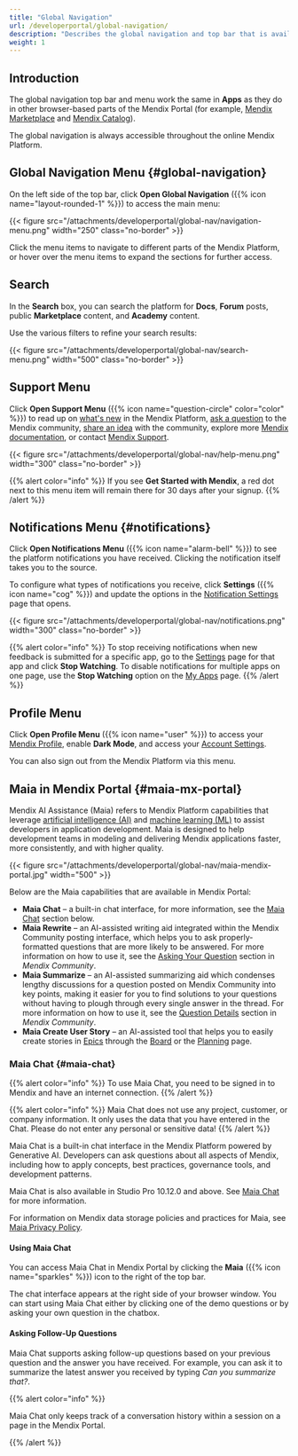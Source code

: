 ```yaml
---
title: "Global Navigation"
url: /developerportal/global-navigation/
description: "Describes the global navigation and top bar that is available throughout the online Mendix Platform."
weight: 1
---
```


## Introduction

The global navigation top bar and menu work the same in **Apps** as they do in other browser-based parts of the Mendix Portal (for example, [Mendix Marketplace](/appstore/) and [Mendix Catalog](/catalog/)). 

The global navigation is always accessible throughout the online Mendix Platform.

## Global Navigation Menu {#global-navigation}

On the left side of the top bar, click **Open Global Navigation** ({{% icon name="layout-rounded-1" %}}) to access the main menu:

{{< figure src="/attachments/developerportal/global-nav/navigation-menu.png" width="250" class="no-border" >}}

Click the menu items to navigate to different parts of the Mendix Platform, or hover over the menu items to expand the sections for further access.

## Search

In the **Search** box, you can search the platform for **Docs**, **Forum** posts, public **Marketplace** content, and **Academy** content.

Use the various filters to refine your search results:

{{< figure src="/attachments/developerportal/global-nav/search-menu.png" width="500" class="no-border" >}}

## Support Menu

Click **Open Support Menu** ({{% icon name="question-circle" color="color" %}}) to read up on [what's new](https://www.mendix.com/releases/) in the Mendix Platform, [ask a question](/community-tools/mendix-community/#questions-tab) to the Mendix community, [share an idea](/community-tools/mendix-community/#ideas-tab) with the community, explore more [Mendix documentation](/), or contact [Mendix Support](/support/).

{{< figure src="/attachments/developerportal/global-nav/help-menu.png" width="300" class="no-border" >}}

{{% alert color="info" %}}
If you see **Get Started with Mendix**, a red dot next to this menu item will remain there for 30 days after your signup.
{{% /alert %}}

## Notifications Menu {#notifications}

Click **Open Notifications Menu** ({{% icon name="alarm-bell" %}}) to see the platform notifications you have received. Clicking the notification itself takes you to the source.

To configure what types of notifications you receive, click **Settings** ({{% icon name="cog" %}}) and update the options in the [Notification Settings](/community-tools/mendix-profile/user-settings/#notifications) page that opens. 

{{< figure src="/attachments/developerportal/global-nav/notifications.png" width="300" class="no-border" >}}

{{% alert color="info" %}}
To stop receiving notifications when new feedback is submitted for a specific app, go to the [Settings](/developerportal/collaborate/general-settings/) page for that app and click **Stop Watching**. To disable notifications for multiple apps on one page, use the **Stop Watching** option on the [My Apps](/developerportal/#my-apps) page.
{{% /alert %}}

## Profile Menu

Click **Open Profile Menu** ({{% icon name="user" %}}) to access your [Mendix Profile](/community-tools/mendix-profile/), enable **Dark Mode**, and access your [Account Settings](/community-tools/mendix-profile/user-settings/#settings). 

You can also sign out from the Mendix Platform via this menu.

## Maia in Mendix Portal {#maia-mx-portal}

Mendix AI Assistance (Maia) refers to Mendix Platform capabilities that leverage [artificial intelligence (AI)](https://www.mendix.com/glossary/artificial-intelligence-ai/) and [machine learning (ML)](https://www.mendix.com/glossary/machine-learning/) to assist developers in application development. Maia is designed to help development teams in modeling and delivering Mendix applications faster, more consistently, and with higher quality. 

{{< figure src="/attachments/developerportal/global-nav/maia-mendix-portal.jpg" width="500" >}}

Below are the Maia capabilities that are available in Mendix Portal:

* **Maia Chat**  – a built-in chat interface, for more information, see the [Maia Chat](#maia-chat) section below.
* **Maia Rewrite** – an AI-assisted writing aid integrated within the Mendix Community posting interface, which helps you to ask properly-formatted questions that are more likely to be answered. For more information on how to use it, see the [Asking Your Question](/community-tools/mendix-community/#asking-question) section in *Mendix Community*.
* **Maia Summarize** – an AI-assisted summarizing aid which condenses lengthy discussions for a question posted on Mendix Community into key points, making it easier for you to find solutions to your questions without having to plough through every single answer in the thread. For more information on how to use it, see the [Question Details](/community-tools/mendix-community/#question-details) section in *Mendix Community*.
* **Maia Create User Story** – an AI-assisted tool that helps you to easily create stories in [Epics](/developerportal/project-management/epics/) through the [Board](/developerportal/project-management/epics/board/) or the [Planning](/developerportal/project-management/epics/planning/) page.

### Maia Chat {#maia-chat}

{{% alert color="info" %}}
To use Maia Chat, you need to be signed in to Mendix and have an internet connection.
{{% /alert %}}

{{% alert color="info" %}}
Maia Chat does not use any project, customer, or company information. It only uses the data that you have entered in the Chat. Please do not enter any personal or sensitive data!
{{% /alert %}}

Maia Chat is a built-in chat interface in the Mendix Platform powered by Generative AI. Developers can ask questions about all aspects of Mendix, including how to apply concepts, best practices, governance tools, and development patterns.

Maia Chat is also available in Studio Pro 10.12.0 and above. See [Maia Chat](/refguide/maia-chat/) for more information.

For information on Mendix data storage policies and practices for Maia, see [Maia Privacy Policy](https://www.mendix.com/legal/privacy/maia/).

#### Using Maia Chat

You can access Maia Chat in Mendix Portal by clicking the **Maia** ({{% icon name="sparkles" %}}) icon to the right of the top bar.

The chat interface appears at the right side of your browser window. You can start using Maia Chat either by clicking one of the demo questions or by asking your own question in the chatbox. 

#### Asking Follow-Up Questions

Maia Chat supports asking follow-up questions based on your previous question and the answer you have received. For example, you can ask it to summarize the latest answer you received by typing *Can you summarize that?*.

{{% alert color="info" %}}

Maia Chat only keeps track of a conversation history within a session on a page in the Mendix Portal.

{{% /alert %}}
